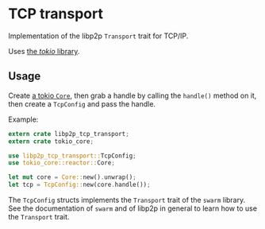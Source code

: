 # TCP transport

Implementation of the libp2p `Transport` trait for TCP/IP.

Uses [the *tokio* library](https://tokio.rs).

## Usage

Create [a tokio `Core`](https://docs.rs/tokio-core/0.1/tokio_core/reactor/struct.Core.html),
then grab a handle by calling the `handle()` method on it, then create a `TcpConfig` and pass
the handle.

Example:

```rust
extern crate libp2p_tcp_transport;
extern crate tokio_core;

use libp2p_tcp_transport::TcpConfig;
use tokio_core::reactor::Core;

let mut core = Core::new().unwrap();
let tcp = TcpConfig::new(core.handle());
```

The `TcpConfig` structs implements the `Transport` trait of the `swarm` library. See the
documentation of `swarm` and of libp2p in general to learn how to use the `Transport` trait.
